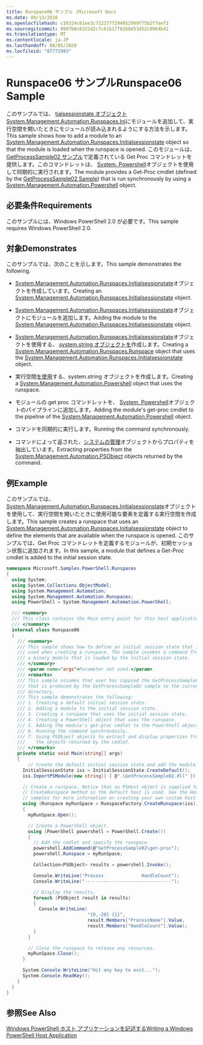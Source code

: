 ```yaml
---
title: Runspace06 サンプル |Microsoft Docs
ms.date: 09/13/2016
ms.openlocfilehash: c16324c61ee3c7123777294952999f75b2f7aef2
ms.sourcegitcommit: 0907b8c6322d2c7c61b17f8168d53452c8964b41
ms.translationtype: MT
ms.contentlocale: ja-JP
ms.lasthandoff: 08/05/2020
ms.locfileid: "87771993"
---
```

# <a name="runspace06-sample"></a><span data-ttu-id="f6c32-102">Runspace06 サンプル</span><span class="sxs-lookup"><span data-stu-id="f6c32-102">Runspace06 Sample</span></span>

<span data-ttu-id="f6c32-103">このサンプルでは、 [tialsessionstate オブジェクトSystem.Management.Automation.Runspaces.Ini](/dotnet/api/System.Management.Automation.Runspaces.InitialSessionState)にモジュールを追加して、実行空間を開いたときにモジュールが読み込まれるようにする方法を示します。</span><span class="sxs-lookup"><span data-stu-id="f6c32-103">This sample shows how to add a module to an [System.Management.Automation.Runspaces.Initialsessionstate](/dotnet/api/System.Management.Automation.Runspaces.InitialSessionState) object so that the module is loaded when the runspace is opened.</span></span> <span data-ttu-id="f6c32-104">このモジュールは、 [GetProcessSample02 サンプル](../cmdlet/getprocesssample02-sample.md)で定義されている Get Proc コマンドレットを提供します。このコマンドレットは、 [System. Powershell](/dotnet/api/system.management.automation.powershell)オブジェクトを使用して同期的に実行されます。</span><span class="sxs-lookup"><span data-stu-id="f6c32-104">The module provides a Get-Proc cmdlet (defined by the [GetProcessSample02 Sample](../cmdlet/getprocesssample02-sample.md)) that is run synchronously by using a [System.Management.Automation.Powershell](/dotnet/api/system.management.automation.powershell) object.</span></span>

## <a name="requirements"></a><span data-ttu-id="f6c32-105">必要条件</span><span class="sxs-lookup"><span data-stu-id="f6c32-105">Requirements</span></span>

<span data-ttu-id="f6c32-106">このサンプルには、Windows PowerShell 2.0 が必要です。</span><span class="sxs-lookup"><span data-stu-id="f6c32-106">This sample requires Windows PowerShell 2.0.</span></span>

## <a name="demonstrates"></a><span data-ttu-id="f6c32-107">対象</span><span class="sxs-lookup"><span data-stu-id="f6c32-107">Demonstrates</span></span>

<span data-ttu-id="f6c32-108">このサンプルでは、次のことを示します。</span><span class="sxs-lookup"><span data-stu-id="f6c32-108">This sample demonstrates the following.</span></span>

- <span data-ttu-id="f6c32-109">[System.Management.Automation.Runspaces.Initialsessionstate](/dotnet/api/System.Management.Automation.Runspaces.InitialSessionState)オブジェクトを作成しています。</span><span class="sxs-lookup"><span data-stu-id="f6c32-109">Creating an [System.Management.Automation.Runspaces.Initialsessionstate](/dotnet/api/System.Management.Automation.Runspaces.InitialSessionState) object.</span></span>

- <span data-ttu-id="f6c32-110">[System.Management.Automation.Runspaces.Initialsessionstate](/dotnet/api/System.Management.Automation.Runspaces.InitialSessionState)オブジェクトにモジュールを追加します。</span><span class="sxs-lookup"><span data-stu-id="f6c32-110">Adding the module to the [System.Management.Automation.Runspaces.Initialsessionstate](/dotnet/api/System.Management.Automation.Runspaces.InitialSessionState) object.</span></span>

- <span data-ttu-id="f6c32-111">[System.Management.Automation.Runspaces.Initialsessionstate](/dotnet/api/System.Management.Automation.Runspaces.InitialSessionState)オブジェクトを使用する、 [system.string オブジェクトを](/dotnet/api/System.Management.Automation.Runspaces.Runspace)作成します。</span><span class="sxs-lookup"><span data-stu-id="f6c32-111">Creating a [System.Management.Automation.Runspaces.Runspace](/dotnet/api/System.Management.Automation.Runspaces.Runspace) object that uses the [System.Management.Automation.Runspaces.Initialsessionstate](/dotnet/api/System.Management.Automation.Runspaces.InitialSessionState) object.</span></span>

- <span data-ttu-id="f6c32-112">実行空間[を使用](/dotnet/api/system.management.automation.powershell)する、system.string オブジェクトを作成します。</span><span class="sxs-lookup"><span data-stu-id="f6c32-112">Creating a [System.Management.Automation.Powershell](/dotnet/api/system.management.automation.powershell) object that uses the runspace.</span></span>

- <span data-ttu-id="f6c32-113">モジュールの get proc コマンドレットを、 [System. Powershell](/dotnet/api/system.management.automation.powershell)オブジェクトのパイプラインに追加します。</span><span class="sxs-lookup"><span data-stu-id="f6c32-113">Adding the module's get-proc cmdlet to the pipeline of the [System.Management.Automation.Powershell](/dotnet/api/system.management.automation.powershell) object.</span></span>

- <span data-ttu-id="f6c32-114">コマンドを同期的に実行します。</span><span class="sxs-lookup"><span data-stu-id="f6c32-114">Running the command synchronously.</span></span>

- <span data-ttu-id="f6c32-115">コマンドによって返された、[システムの管理](/dotnet/api/System.Management.Automation.PSObject)オブジェクトからプロパティを抽出しています。</span><span class="sxs-lookup"><span data-stu-id="f6c32-115">Extracting properties from the [System.Management.Automation.PSObject](/dotnet/api/System.Management.Automation.PSObject) objects returned by the command.</span></span>

## <a name="example"></a><span data-ttu-id="f6c32-116">例</span><span class="sxs-lookup"><span data-stu-id="f6c32-116">Example</span></span>

<span data-ttu-id="f6c32-117">このサンプルでは、 [System.Management.Automation.Runspaces.Initialsessionstate](/dotnet/api/System.Management.Automation.Runspaces.InitialSessionState)オブジェクトを使用して、実行空間を開いたときに使用可能な要素を定義する実行空間を作成します。</span><span class="sxs-lookup"><span data-stu-id="f6c32-117">This sample creates a runspace that uses an [System.Management.Automation.Runspaces.Initialsessionstate](/dotnet/api/System.Management.Automation.Runspaces.InitialSessionState) object to define the elements that are available when the runspace is opened.</span></span> <span data-ttu-id="f6c32-118">このサンプルでは、Get Proc コマンドレットを定義するモジュールが、初期セッション状態に追加されます。</span><span class="sxs-lookup"><span data-stu-id="f6c32-118">In this sample, a module that defines a Get-Proc cmdlet is added to the initial session state.</span></span>

```csharp
namespace Microsoft.Samples.PowerShell.Runspaces
{
  using System;
  using System.Collections.ObjectModel;
  using System.Management.Automation;
  using System.Management.Automation.Runspaces;
  using PowerShell = System.Management.Automation.PowerShell;

  /// <summary>
  /// This class contains the Main entry point for this host application.
  /// </summary>
  internal class Runspace06
  {
    /// <summary>
    /// This sample shows how to define an initial session state that is
    /// used when creating a runspace. The sample invokes a command from
    /// a binary module that is loaded by the initial session state.
    /// </summary>
    /// <param name="args">Parameter not used.</param>
    /// <remarks>
    /// This sample assumes that user has coppied the GetProcessSample02.dll
    /// that is produced by the GetProcessSample02 sample to the current
    /// directory.
    /// This sample demonstrates the following:
    /// 1. Creating a default initial session state.
    /// 2. Adding a module to the initial session state.
    /// 3. Creating a runspace that uses the initial session state.
    /// 4. Creating a PowerShell object that uses the runspace.
    /// 5. Adding the module's get-proc cmdlet to the PowerShell object.
    /// 6. Running the command synchronously.
    /// 7. Using PSObject objects to extract and display properties from
    ///    the objects returned by the cmdlet.
    /// </remarks>
    private static void Main(string[] args)
    {
        // Create the default initial session state and add the module.
      InitialSessionState iss = InitialSessionState.CreateDefault();
      iss.ImportPSModule(new string[] { @".\GetProcessSample02.dll" });

      // Create a runspace. Notice that no PSHost object is supplied to the
      // CreateRunspace method so the default host is used. See the Host
      // samples for more information on creating your own custom host.
      using (Runspace myRunSpace = RunspaceFactory.CreateRunspace(iss))
      {
        myRunSpace.Open();

        // Create a PowerShell object.
        using (PowerShell powershell = PowerShell.Create())
        {
          // Add the cmdlet and specify the runspace.
          powershell.AddCommand(@"GetProcessSample02\get-proc");
          powershell.Runspace = myRunSpace;

          Collection<PSObject> results = powershell.Invoke();

          Console.WriteLine("Process              HandleCount");
          Console.WriteLine("--------------------------------");

          // Display the results.
          foreach (PSObject result in results)
          {
            Console.WriteLine(
                              "{0,-20} {1}",
                              result.Members["ProcessName"].Value,
                              result.Members["HandleCount"].Value);
          }
        }

        // Close the runspace to release any resources.
        myRunSpace.Close();
      }

      System.Console.WriteLine("Hit any key to exit...");
      System.Console.ReadKey();
    }
  }
}
```

## <a name="see-also"></a><span data-ttu-id="f6c32-119">参照</span><span class="sxs-lookup"><span data-stu-id="f6c32-119">See Also</span></span>

[<span data-ttu-id="f6c32-120">Windows PowerShell ホスト アプリケーションを記述する</span><span class="sxs-lookup"><span data-stu-id="f6c32-120">Writing a Windows PowerShell Host Application</span></span>](./writing-a-windows-powershell-host-application.md)
